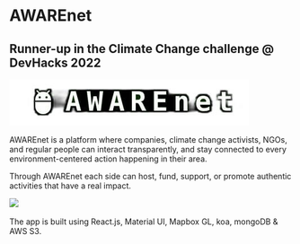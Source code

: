 # AWAREnet
## Runner-up in the Climate Change challenge @ DevHacks 2022 

<img src="./assets/logo.jpg" />

AWAREnet is a platform where companies, climate change activists, NGOs, and regular people can interact transparently, and stay connected to every environment-centered action happening in their area. 

Through AWAREnet each side can host, fund, support, or promote authentic activities that have a real impact.

<div>
    <img src="./assets/all.gif" />
</div>

The app is built using React.js, Material UI, Mapbox GL, koa, mongoDB & AWS S3.
